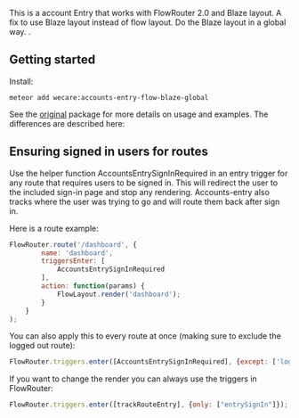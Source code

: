 This is a account Entry that works with FlowRouter 2.0 and Blaze layout.
A fix to use Blaze layout instead of flow layout.
Do the Blaze layout in a global way.
.

## Getting started

Install:

```
meteor add wecare:accounts-entry-flow-blaze-global
```

See the [original](https://github.com/Differential/accounts-entry) package for more details on usage and examples.  The differences are described here:

## Ensuring signed in users for routes

Use the helper function AccountsEntrySignInRequired in an entry trigger for any route that requires users to be signed in.  This will redirect the user to the included sign-in page and stop any rendering. Accounts-entry also tracks where the user was trying to go and will route them back after sign in.

Here is a route example:

````js
FlowRouter.route('/dashboard', {
		name: 'dashboard',
		triggersEnter: [
			AccountsEntrySignInRequired
		],
		action: function(params) {
			FlowLayout.render('dashboard');
		}
	}
);
````

You can also apply this to every route at once (making sure to exclude the logged out route):
````js
FlowRouter.triggers.enter([AccountsEntrySignInRequired], {except: ['loggedOut']});
````

If you want to change the render you can always use the triggers in FlowRouter:
````js
FlowRouter.triggers.enter([trackRouteEntry], {only: ["entrySignIn"]});
````
